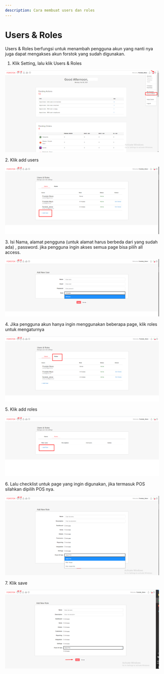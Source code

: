 ```yaml
---
description: Cara membuat users dan roles
---
```


# Users & Roles

Users & Roles berfungsi untuk menambah pengguna akun yang nanti nya juga dapat mengakses akun forstok yang sudah digunakan.

1. Klik Setting, lalu klik Users & Roles

![](<../../.gitbook/assets/image (254).png>)

2\. Klik add users

![](<../../.gitbook/assets/image (164).png>)

3\. Isi Nama, alamat pengguna (untuk alamat harus berbeda dari yang sudah ada) , password. jika pengguna ingin akses semua page bisa pilih all access.

![](<../../.gitbook/assets/image (202).png>)

4\. Jika pengguna akun hanya ingin menggunakan beberapa page, klik roles untuk mengaturnya

![](<../../.gitbook/assets/image (230).png>)

5\. Klik add roles

![](<../../.gitbook/assets/image (25).png>)

6\. Lalu checklist untuk page yang ingin digunakan, jika termasuk POS silahkan dipilih POS nya.

![](<../../.gitbook/assets/image (192).png>)

7\. Klik save

![](<../../.gitbook/assets/image (232).png>)
